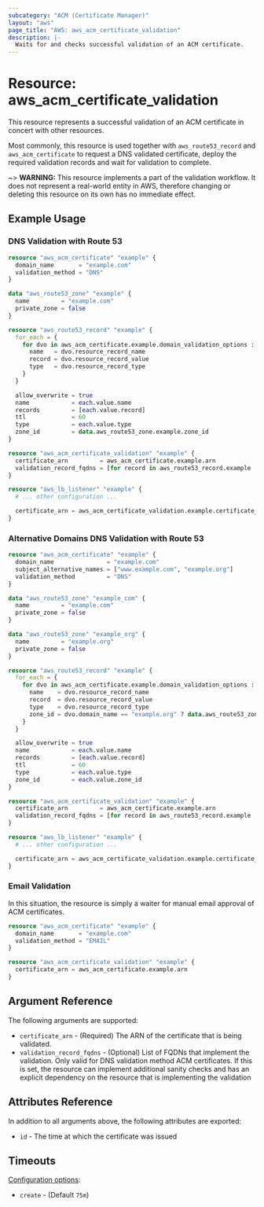 ```yaml
---
subcategory: "ACM (Certificate Manager)"
layout: "aws"
page_title: "AWS: aws_acm_certificate_validation"
description: |-
  Waits for and checks successful validation of an ACM certificate.
---
```


# Resource: aws_acm_certificate_validation

This resource represents a successful validation of an ACM certificate in concert
with other resources.

Most commonly, this resource is used together with `aws_route53_record` and
`aws_acm_certificate` to request a DNS validated certificate,
deploy the required validation records and wait for validation to complete.

~> **WARNING:** This resource implements a part of the validation workflow. It does not represent a real-world entity in AWS, therefore changing or deleting this resource on its own has no immediate effect.


## Example Usage

### DNS Validation with Route 53

```terraform
resource "aws_acm_certificate" "example" {
  domain_name       = "example.com"
  validation_method = "DNS"
}

data "aws_route53_zone" "example" {
  name         = "example.com"
  private_zone = false
}

resource "aws_route53_record" "example" {
  for_each = {
    for dvo in aws_acm_certificate.example.domain_validation_options : dvo.domain_name => {
      name   = dvo.resource_record_name
      record = dvo.resource_record_value
      type   = dvo.resource_record_type
    }
  }

  allow_overwrite = true
  name            = each.value.name
  records         = [each.value.record]
  ttl             = 60
  type            = each.value.type
  zone_id         = data.aws_route53_zone.example.zone_id
}

resource "aws_acm_certificate_validation" "example" {
  certificate_arn         = aws_acm_certificate.example.arn
  validation_record_fqdns = [for record in aws_route53_record.example : record.fqdn]
}

resource "aws_lb_listener" "example" {
  # ... other configuration ...

  certificate_arn = aws_acm_certificate_validation.example.certificate_arn
}
```

### Alternative Domains DNS Validation with Route 53

```terraform
resource "aws_acm_certificate" "example" {
  domain_name               = "example.com"
  subject_alternative_names = ["www.example.com", "example.org"]
  validation_method         = "DNS"
}

data "aws_route53_zone" "example_com" {
  name         = "example.com"
  private_zone = false
}

data "aws_route53_zone" "example_org" {
  name         = "example.org"
  private_zone = false
}

resource "aws_route53_record" "example" {
  for_each = {
    for dvo in aws_acm_certificate.example.domain_validation_options : dvo.domain_name => {
      name    = dvo.resource_record_name
      record  = dvo.resource_record_value
      type    = dvo.resource_record_type
      zone_id = dvo.domain_name == "example.org" ? data.aws_route53_zone.example_org.zone_id : data.aws_route53_zone.example_com.zone_id
    }
  }

  allow_overwrite = true
  name            = each.value.name
  records         = [each.value.record]
  ttl             = 60
  type            = each.value.type
  zone_id         = each.value.zone_id
}

resource "aws_acm_certificate_validation" "example" {
  certificate_arn         = aws_acm_certificate.example.arn
  validation_record_fqdns = [for record in aws_route53_record.example : record.fqdn]
}

resource "aws_lb_listener" "example" {
  # ... other configuration ...

  certificate_arn = aws_acm_certificate_validation.example.certificate_arn
}
```

### Email Validation

In this situation, the resource is simply a waiter for manual email approval of ACM certificates.

```terraform
resource "aws_acm_certificate" "example" {
  domain_name       = "example.com"
  validation_method = "EMAIL"
}

resource "aws_acm_certificate_validation" "example" {
  certificate_arn = aws_acm_certificate.example.arn
}
```

## Argument Reference

The following arguments are supported:

* `certificate_arn` - (Required) The ARN of the certificate that is being validated.
* `validation_record_fqdns` - (Optional) List of FQDNs that implement the validation. Only valid for DNS validation method ACM certificates. If this is set, the resource can implement additional sanity checks and has an explicit dependency on the resource that is implementing the validation

## Attributes Reference

In addition to all arguments above, the following attributes are exported:

* `id` - The time at which the certificate was issued

## Timeouts

[Configuration options](https://www.terraform.io/docs/configuration/blocks/resources/syntax.html#operation-timeouts):

- `create` - (Default `75m`)
